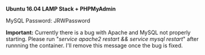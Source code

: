 **Ubuntu 16.04 LAMP Stack + PHPMyAdmin**

MySQL Password: JRWPassword

**Important:** Currently there is a bug with Apache and MySQL not properly starting. Please run "*service apache2 restart && service mysql restart*" after runnning the container. I'll remove this message once the bug is fixed.
